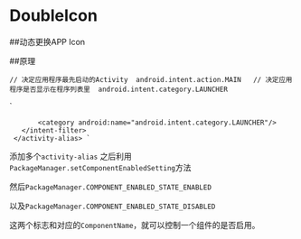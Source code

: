 # DoubleIcon

##动态更换APP Icon

##原理

  ` // 决定应用程序最先启动的Activity 
    android.intent.action.MAIN  
    // 决定应用程序是否显示在程序列表里 
    android.intent.category.LAUNCHER `

  ` <activity-alias
       android:name=".DoubleOne"
       android:enabled="false"
       android:icon="@mipmap/ic_launcher11"
       android:label="双11"
       android:targetActivity=".MainActivity">
       <intent-filter>
           <action android:name="android.intent.action.MAIN"/>

           <category android:name="android.intent.category.LAUNCHER"/>
       </intent-filter>
     </activity-alias> `

  添加多个`activity-alias` 之后利用`PackageManager.setComponentEnabledSetting`方法 
  
  然后`PackageManager.COMPONENT_ENABLED_STATE_ENABLED` 
  
  以及`PackageManager.COMPONENT_ENABLED_STATE_DISABLED` 
  
  这两个标志和对应的`ComponentName`，就可以控制一个组件的是否启用。
  
